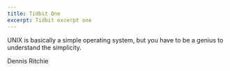 ```yaml
---
title: Tidbit One
excerpt: Tidbit excerpt one
---
```


UNIX is basically a simple operating system, but you have to be a genius to understand the simplicity.

Dennis Ritchie
